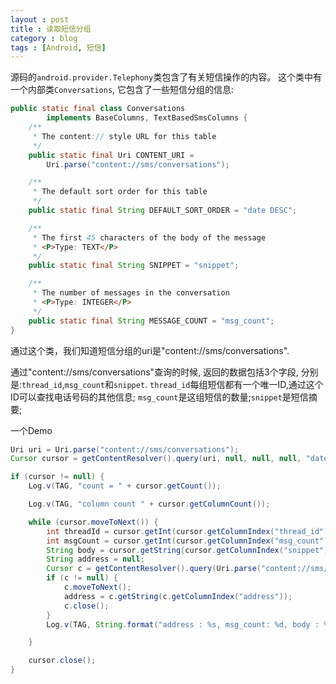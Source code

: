 ```yaml
---
layout : post
title : 读取短信分组
category : blog
tags : [Android, 短信]
---
```


源码的`android.provider.Telephony`类包含了有关短信操作的内容。
这个类中有一个内部类`Conversations`, 它包含了一些短信分组的信息:

<!--more-->

```java
public static final class Conversations
        implements BaseColumns, TextBasedSmsColumns {
    /**
     * The content:// style URL for this table
     */
    public static final Uri CONTENT_URI =
        Uri.parse("content://sms/conversations");

    /**
     * The default sort order for this table
     */
    public static final String DEFAULT_SORT_ORDER = "date DESC";

    /**
     * The first 45 characters of the body of the message
     * <P>Type: TEXT</P>
     */
    public static final String SNIPPET = "snippet";

    /**
     * The number of messages in the conversation
     * <P>Type: INTEGER</P>
     */
    public static final String MESSAGE_COUNT = "msg_count";
}
```

通过这个类，我们知道短信分组的uri是"content://sms/conversations".

通过"content://sms/conversations"查询的时候, 返回的数据包括3个字段, 分别是:`thread_id`,`msg_count`和`snippet`.
`thread_id`每组短信都有一个唯一ID,通过这个ID可以查找电话号码的其他信息; `msg_count`是这组短信的数量;`snippet`是短信摘要;



一个Demo

```java
Uri uri = Uri.parse("content://sms/conversations");
Cursor cursor = getContentResolver().query(uri, null, null, null, "date DESC");

if (cursor != null) {
	Log.v(TAG, "count = " + cursor.getCount());

	Log.v(TAG, "column count " + cursor.getColumnCount());

	while (cursor.moveToNext()) {
		int threadId = cursor.getInt(cursor.getColumnIndex("thread_id"));
		int msgCount = cursor.getInt(cursor.getColumnIndex("msg_count"));
		String body = cursor.getString(cursor.getColumnIndex("snippet"));
		String address = null;
		Cursor c = getContentResolver().query(Uri.parse("content://sms/inbox"), null, "thread_id=?", new String[]{threadId+""}, null);
		if (c != null) {
			c.moveToNext();
			address = c.getString(c.getColumnIndex("address"));
			c.close();
		}
		Log.v(TAG, String.format("address : %s, msg_count: %d, body : %s", address, msgCount, body));

	}

	cursor.close();
}
```
